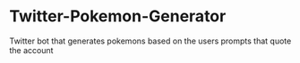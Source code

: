 # Twitter-Pokemon-Generator
Twitter bot that generates pokemons based on the users prompts that quote the account
